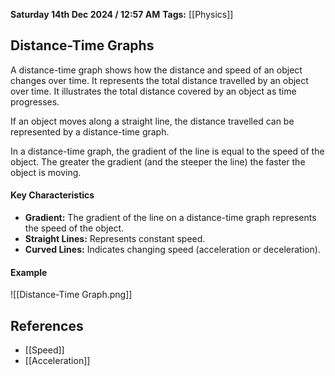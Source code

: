**Saturday 14th Dec 2024 / 12:57 AM**
**Tags:** [[Physics]]
## Distance-Time Graphs
A distance-time graph shows how the distance and speed of an object changes over time. It represents the total distance travelled by an object over time. It illustrates the total distance covered by an object as time progresses.

If an object moves along a straight line, the distance travelled can be represented by a distance-time graph.

In a distance-time graph, the gradient of the line is equal to the speed of the object. The greater the gradient (and the steeper the line) the faster the object is moving.
#### Key Characteristics
- **Gradient:** The gradient of the line on a distance-time graph represents the speed of the object.
- **Straight Lines:** Represents constant speed.
- **Curved Lines:** Indicates changing speed (acceleration or deceleration).
#### Example
![[Distance-Time Graph.png]]

## References
- [[Speed]]
- [[Acceleration]]